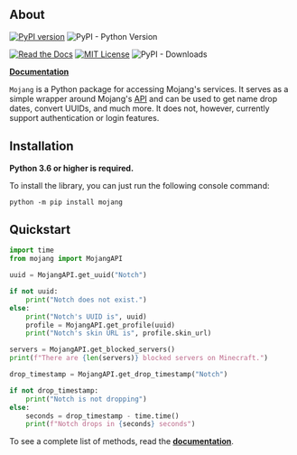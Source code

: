 ## **About**

[![PyPI version](https://badge.fury.io/py/mojang.svg)](https://badge.fury.io/py/mojang)
![PyPI - Python Version](https://img.shields.io/pypi/pyversions/mojang?style=flat-square)

[![Read the Docs](https://img.shields.io/readthedocs/mojang?style=flat-square)](https://mojang.readthedocs.io/en/latest/)
[![MIT License](https://img.shields.io/badge/License-MIT-yellow.svg)](https://github.com/summer/mojang/blob/master/LICENSE/)
![PyPI - Downloads](https://img.shields.io/pypi/dm/mojang?style=flat-square)

[**Documentation**](https://mojang.readthedocs.io/en/latest/)

`Mojang` is a Python package for accessing Mojang's services. It serves as a simple wrapper around Mojang's [API](https://wiki.vg/Mojang_API)
and can be used to get name drop dates, convert UUIDs, and much more. It does not, however, currently support authentication or login features.

## **Installation**

**Python 3.6 or higher is required.**

To install the library, you can just run the following console command:

```
python -m pip install mojang
```

## **Quickstart**

```py
import time
from mojang import MojangAPI

uuid = MojangAPI.get_uuid("Notch")

if not uuid:
    print("Notch does not exist.")
else:
    print("Notch's UUID is", uuid)
    profile = MojangAPI.get_profile(uuid)
    print("Notch's skin URL is", profile.skin_url)

servers = MojangAPI.get_blocked_servers()
print(f"There are {len(servers)} blocked servers on Minecraft.")

drop_timestamp = MojangAPI.get_drop_timestamp("Notch")

if not drop_timestamp:
    print("Notch is not dropping")
else:
    seconds = drop_timestamp - time.time()
    print(f"Notch drops in {seconds} seconds")
```
To see a complete list of methods, read the [**documentation**](https://mojang.readthedocs.io/en/latest/).

